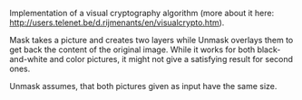 Implementation of a visual cryptography algorithm (more about it here: http://users.telenet.be/d.rijmenants/en/visualcrypto.htm).

Mask takes a picture and creates two layers while Unmask overlays them to get back the content of the original image. While it works for both black-and-white and color pictures, it might not give a satisfying result for second ones.

Unmask assumes, that both pictures given as input have the same size.
